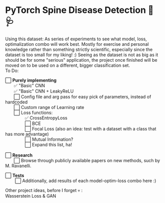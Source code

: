 # PyTorch Spine Disease Detection 🦴🩺
Using this dataset:
As series of experiments to see what model, loss, optimalization combo will work best. Mostly for exercise and personal knowledge rather than something strictly scientific, especially since the dataset is too small for my liking! :)
Seeing as the dataset is not as big as it should be for some "serious" application, the project once finished will be moved on to be used on a different, bigger classification set.\
To Do:

:white_large_square: **Purely implementing**\
  &nbsp; &nbsp; &nbsp; &nbsp;:white_check_mark: "Basic" CNN\
  &nbsp; &nbsp; &nbsp; &nbsp;:white_check_mark: "Basic" CNN + LeakyReLU\
  &nbsp; &nbsp; &nbsp; &nbsp;:white_large_square: Config file and arg pass for easy pick of parameters, instead of hardcoded \
  &nbsp; &nbsp; &nbsp; &nbsp;:white_large_square: Custom range of Learning rate \
  &nbsp; &nbsp; &nbsp; &nbsp;:white_large_square: Loss functions:\
  &nbsp; &nbsp; &nbsp; &nbsp; &nbsp; &nbsp; &nbsp; &nbsp;  :white_check_mark: CrossEntropyLoss\
  &nbsp; &nbsp; &nbsp; &nbsp; &nbsp; &nbsp; &nbsp; &nbsp;  :white_large_square: BCE\
  &nbsp; &nbsp; &nbsp; &nbsp; &nbsp; &nbsp; &nbsp; &nbsp;  :white_large_square: Focal Loss (also an idea: test with a dataset with a class that has more advantage)\
  &nbsp; &nbsp; &nbsp; &nbsp; &nbsp; &nbsp; &nbsp; &nbsp;  :white_large_square: Mutual Information?\
  &nbsp; &nbsp; &nbsp; &nbsp; &nbsp; &nbsp; &nbsp; &nbsp;  :white_large_square: Expand this list, ha!\
\
:white_large_square: **Research**\
 &nbsp; &nbsp; &nbsp; &nbsp;:white_large_square: Browse through publicly available papers on new methods, such by M. Ravanelli.

:white_large_square: **Tests**\
 &nbsp; &nbsp; &nbsp; &nbsp; :white_large_square: Additionally, add results of each model-optim-loss combo here :)



Other project ideas, before I forget :skull: :\
Wasserstein Loss & GAN 

